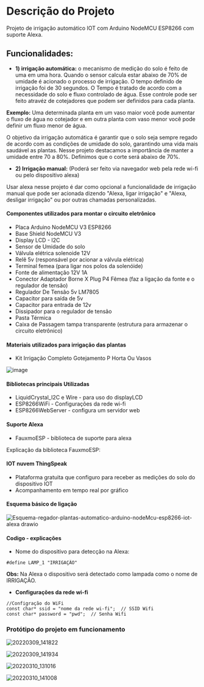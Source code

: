 # Descrição do Projeto

Projeto de irrigação automático IOT com Arduino NodeMCU ESP8266 com suporte Alexa.

## Funcionalidades:

+ **1) irrigação automática:** o mecanismo de medição do solo é feito de uma em uma hora. Quando o sensor calcula estar abaixo de 70% de umidade é acionado o processo de irrigação. O tempo definido de irrigação foi de 30 segundos. O Tempo é tratado de acordo com a necessidade do solo e fluxo controlado de água. Esse controle pode ser feito atravéz de cotejadores que podem ser definidos para cada planta. 

**Exemplo:** Uma determinada planta em um vaso maior você pode aumentar o fluxo de água no cotejador e em outra planta com vaso menor você pode definir um fluxo menor de água.

O objetivo da irrigação automática é garantir que o solo seja sempre regado de acordo com as condições de umidade do solo, garantindo uma vida mais saudável as plantas. Nesse projeto destacamos a importância de manter a umidade entre 70 a 80%. Definimos que o corte será abaixo de 70%.

+ **2) Irrigação manual:** (Poderá ser feito via navegador web pela rede wi-fi ou pelo dispositivo alexa)

Usar alexa nesse projeto é dar como opcional a funcionalidade de irrigação manual que pode ser acionada dizendo "Alexa, ligar irrigação" e "Alexa, desligar irrigação" ou por outras chamadas personalizadas.

#### Componentes utilizados para montar o circuito eletrônico

+ Placa Arduino NodeMCU V3 ESP8266
+ Base Shield NodeMCU V3
+ Display LCD - I2C
+ Sensor de Umidade do solo
+ Válvula elétrica solenoide 12V
+ Relê 5v (responsável por acionar a válvula elétrica)
+ Terminal femea (para ligar nos polos da solenóide)
+ Fonte de alimentação 12V 1A
+ Conector Adaptador Borne X Plug P4 Fêmea (faz a ligação da fonte e o regulador de tensão)
+ Regulador De Tensão 5v LM7805
+ Capacitor para saída de 5v
+ Capacitor para entrada de 12v
+ Dissipador para o regulador de tensão
+ Pasta Térmica
+ Caixa de Passagem tampa transparente (estrutura para armazenar o circuito eletrônico)

#### Materiais utilizados para irrigação das plantas

+ Kit Irrigação Completo Gotejamento P Horta Ou Vasos

![image](https://user-images.githubusercontent.com/42357180/158000720-b31f9958-adb0-4090-bfbb-46adf0b63f92.png)


#### Bibliotecas principais Utilizadas

+ LiquidCrystal_I2C e Wire - para uso do displayLCD
+ ESP8266WiFi - Configurações da rede wi-fi
+ ESP8266WebServer - configura um servidor web

#### Suporte Alexa

+ FauxmoESP - biblioteca de suporte para alexa

Explicação da biblioteca FauxmoESP: 

#### IOT nuvem ThingSpeak

+ Plataforma gratuita que configuro para receber as medições do solo do dispositivo IOT
+ Acompanhamento em tempo real por gráfico

#### Esquema básico de ligação

![Esquema-regador-plantas-automatico-arduino-nodeMcu-esp8266-iot-alexa drawio](https://user-images.githubusercontent.com/42357180/157962078-32cefca9-b91f-4a1e-9d09-8f1fb5d1eeff.png)


#### Codigo - explicações

+ Nome do dispositivo para detecção na Alexa:

```
#define LAMP_1 "IRRIGAÇÃO"
```

**Obs:** Na Alexa o dispositivo será detectado como lampada como o nome de IRRIGAÇÃO.

+ **Configurações da rede wi-fi**

```
//Configração do WiFi
const char* ssid = "nome da rede wi-fi";  // SSID Wifi
const char* password = "pwd";  // Senha Wifi
```


### Protótipo do projeto em funcionamento

![20220309_141822](https://user-images.githubusercontent.com/42357180/157976663-1d519da9-b9b1-4abc-a54d-e595b4c1e4bb.jpg)

![20220309_141934](https://user-images.githubusercontent.com/42357180/157976722-456cf787-df0f-46d4-bd9d-581f263302f7.jpg)

![20220310_131016](https://user-images.githubusercontent.com/42357180/157976806-e7ce7529-72fe-475f-8ac4-2bd532b1aa8f.jpg)

![20220310_141008](https://user-images.githubusercontent.com/42357180/157977163-7c974a28-4fef-4853-baf9-494d0854d86a.jpg)



